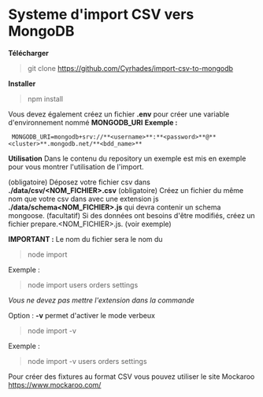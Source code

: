 # Systeme d'import CSV vers MongoDB

**Télécharger**
> git clone https://github.com/Cyrhades/import-csv-to-mongodb

**Installer**
> npm install

Vous devez également créez un fichier **.env**
pour créer une variable d'environnement nommé **MONGODB_URI**
**Exemple :**
   

     MONGODB_URI=mongodb+srv://**<username>**:**<password>**@**<cluster>**.mongodb.net/**<bdd_name>**



**Utilisation**
Dans le contenu du repository un exemple est mis en exemple pour vous montrer l'utilisation de l'import.

(obligatoire) Déposez votre fichier csv dans **./data/csv/<NOM_FICHIER>.csv**
(obligatoire) Créez un fichier du même nom que votre csv dans avec une extension js  **./data/schema<NOM_FICHIER>.js** qui devra contenir un schema mongoose.
(facultatif) Si des données ont besoins d'être modifiés, créez un fichier prepare.<NOM_FICHIER>.js. (voir exemple)


**IMPORTANT :** Le nom du fichier sera le nom du 


> node import  <fichier1>  <fichier2> <fichierN>

Exemple :
> node import users  orders settings

*Vous ne devez pas mettre l'extension dans la commande*

Option : **-v** permet d'activer le mode verbeux
> node import -v <fichier1>  <fichier2> <fichierN>

Exemple :
> node import -v users  orders settings



Pour créer des fixtures au format CSV vous pouvez utiliser le site Mockaroo
https://www.mockaroo.com/